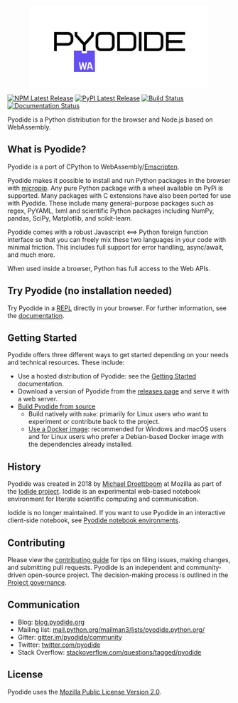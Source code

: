 <div align="center">
  <a href="https://github.com/pyodide/pyodide">
  <img src="./docs/_static/img/pyodide-logo-readme.png" alt="Pyodide">
  </a>
</div>

[![NPM Latest Release](https://img.shields.io/npm/v/pyodide)](https://www.npmjs.com/package/pyodide)
[![PyPI Latest Release](https://img.shields.io/pypi/v/pyodide-build.svg)](https://pypi.org/project/pyodide-build/)
[![Build Status](https://circleci.com/gh/pyodide/pyodide.png)](https://circleci.com/gh/pyodide/pyodide)
[![Documentation Status](https://readthedocs.org/projects/pyodide/badge/?version=stable)](https://pyodide.readthedocs.io/?badge=stable)

Pyodide is a Python distribution for the browser and Node.js based on WebAssembly.

## What is Pyodide?

Pyodide is a port of CPython to WebAssembly/[Emscripten](https://emscripten.org/).

Pyodide makes it possible to install and run Python packages in the browser with
[micropip](https://pyodide.org/en/stable/usage/api/micropip-api.html). Any pure
Python package with a wheel available on PyPi is supported. Many packages with C
extensions have also been ported for use with Pyodide. These include many
general-purpose packages such as regex, PyYAML, lxml and scientific Python
packages including NumPy, pandas, SciPy, Matplotlib, and scikit-learn.

Pyodide comes with a robust Javascript ⟺ Python foreign function interface so
that you can freely mix these two languages in your code with minimal friction.
This includes full support for error handling, async/await, and much more.

When used inside a browser, Python has full access to the Web APIs.

## Try Pyodide (no installation needed)

Try Pyodide in a
[REPL](https://pyodide.org/en/stable/console.html) directly in
your browser. For further information, see the
[documentation](https://pyodide.org/en/stable/).

## Getting Started

Pyodide offers three different ways to get started depending on your needs and
technical resources. These include:

- Use a hosted distribution of Pyodide: see the [Getting
  Started](https://pyodide.org/en/stable/usage/quickstart.html) documentation.
- Download a version of Pyodide from the [releases
  page](https://github.com/pyodide/pyodide/releases/) and serve it
  with a web server.
- [Build Pyodide from source](https://pyodide.org/en/stable/development/building-from-sources.html)
  - Build natively with `make`: primarily for Linux users who want to
    experiment or contribute back to the project.
  - [Use a Docker image](https://pyodide.org/en/stable/development/building-from-sources.html#using-docker):
    recommended for Windows and macOS users and for Linux users who prefer a
    Debian-based Docker image with the dependencies already installed.

## History

Pyodide was created in 2018 by [Michael Droettboom](https://github.com/mdboom)
at Mozilla as part of the [Iodide
project](https://github.com/iodide-project/iodide). Iodide is an experimental
web-based notebook environment for literate scientific computing and
communication.

Iodide is no longer maintained. If you want to use Pyodide in an interactive
client-side notebook, see [Pyodide notebook
environments](https://pyodide.org/en/stable/project/related-projects.html#notebook-environments-ides-repls).

## Contributing

Please view the [contributing
guide](https://pyodide.org/en/stable/development/contributing.html) for tips
on filing issues, making changes, and submitting pull requests. Pyodide is an
independent and community-driven open-source project. The decision-making
process is outlined in the [Project
governance](https://pyodide.org/en/stable/project/governance.html).

## Communication

- Blog: [blog.pyodide.org](https://blog.pyodide.org/)
- Mailing list: [mail.python.org/mailman3/lists/pyodide.python.org/](https://mail.python.org/mailman3/lists/pyodide.python.org/)
- Gitter: [gitter.im/pyodide/community](https://gitter.im/pyodide/community)
- Twitter: [twitter.com/pyodide](https://twitter.com/pyodide)
- Stack Overflow: [stackoverflow.com/questions/tagged/pyodide](https://stackoverflow.com/questions/tagged/pyodide)

## License

Pyodide uses the [Mozilla Public License Version
2.0](https://choosealicense.com/licenses/mpl-2.0/).
